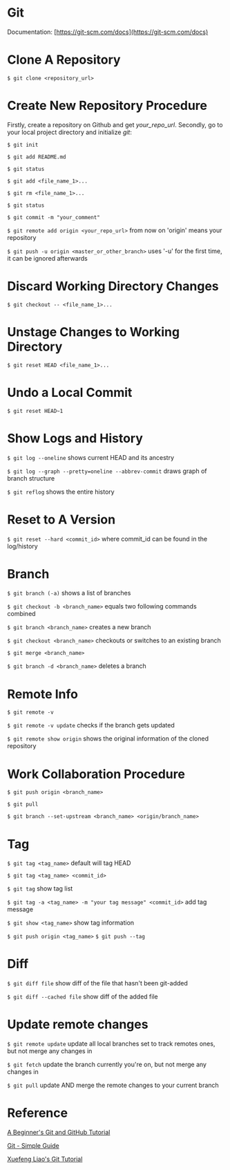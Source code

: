 # Git

Documentation: [https://git-scm.com/docs](https://git-scm.com/docs)

# Clone A Repository

`$ git clone <repository_url>`

# Create New Repository Procedure

Firstly, create a repository on Github and get *your_repo_url*. Secondly, go to your local project directory and initialize *git*:

`$ git init`

`$ git add README.md`

`$ git status`

`$ git add <file_name_1>...`

`$ git rm <file_name_1>...`

`$ git status`

`$ git commit -m "your_comment"`

`$ git remote add origin <your_repo_url>` from now on 'origin' means your repository

`$ git push -u origin <master_or_other_branch>` uses '-u' for the first time, it can be ignored afterwards

# Discard Working Directory Changes

`$ git checkout -- <file_name_1>...`

# Unstage Changes to Working Directory

`$ git reset HEAD <file_name_1>...`

# Undo a Local Commit

`$ git reset HEAD~1`

# Show Logs and History

`$ git log --oneline` shows current HEAD and its ancestry

`$ git log --graph --pretty=oneline --abbrev-commit` draws graph of branch structure

`$ git reflog` shows the entire history

# Reset to A Version

`$ git reset --hard <commit_id>` where commit_id can be found in the log/history

# Branch

`$ git branch (-a)` shows a list of branches

`$ git checkout -b <branch_name>` equals two following commands combined

`$ git branch <branch_name>` creates a new branch

`$ git checkout <branch_name>` checkouts or switches to an existing branch

`$ git merge <branch_name>`

`$ git branch -d <branch_name>` deletes a branch

# Remote Info

`$ git remote -v`

`$ git remote -v update` checks if the branch gets updated

`$ git remote show origin` shows the original information of the cloned repository

# Work Collaboration Procedure

`$ git push origin <branch_name>`

`$ git pull`

`$ git branch --set-upstream <branch_name> <origin/branch_name>`

# Tag

`$ git tag <tag_name>` default will tag HEAD

`$ git tag <tag_name> <commit_id>`

`$ git tag` show tag list

`$ git tag -a <tag_name> -m "your tag message" <commit_id>` add tag message

`$ git show <tag_name>` show tag information

`$ git push origin <tag_name>`
`$ git push --tag`

# Diff

`$ git diff file` show diff of the file that hasn't been git-added

`$ git diff --cached file` show diff of the added file

# Update remote changes

`$ git remote update` update all local branches set to track remotes ones, but not merge any changes in

`$ git fetch` update the branch currently you're on, but not merge any changes in

`$ git pull` update AND merge the remote changes to your current branch

# Reference

[A Beginner's Git and GitHub Tutorial](https://blog.udacity.com/2015/06/a-beginners-git-github-tutorial.html)

[Git - Simple Guide](http://rogerdudler.github.io/git-guide/)

[Xuefeng Liao's Git Tutorial](https://www.liaoxuefeng.com/wiki/0013739516305929606dd18361248578c67b8067c8c017b000)
